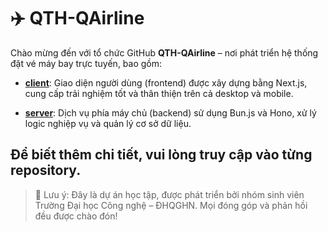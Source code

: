 # ✈️ QTH-QAirline

Chào mừng đến với tổ chức GitHub **QTH-QAirline** – nơi phát triển hệ thống đặt vé máy bay trực tuyến, bao gồm:

- **[client](https://github.com/QTH-QAirline/client)**: Giao diện người dùng (frontend) được xây dựng bằng Next.js, cung cấp trải nghiệm tốt và thân thiện trên cả desktop và mobile.

- **[server](https://github.com/QTH-QAirline/server)**: Dịch vụ phía máy chủ (backend) sử dụng Bun.js và Hono, xử lý logic nghiệp vụ và quản lý cơ sở dữ liệu.

Để biết thêm chi tiết, vui lòng truy cập vào từng repository.
---

> 📌 Lưu ý: Đây là dự án học tập, được phát triển bởi nhóm sinh viên Trường Đại học Công nghệ – ĐHQGHN. Mọi đóng góp và phản hồi đều được chào đón!
